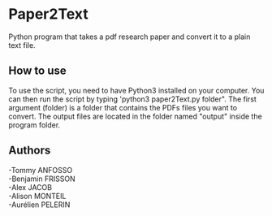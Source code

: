 # Paper2Text
Python program that takes a pdf research paper and convert it to a plain text file.

## How to use
To use the script, you need to have Python3 installed on your computer. You can then run the script by typing 'python3 paper2Text.py folder". The first argument (folder) is a folder that contains the PDFs files you want to convert. The output files are located in the folder named "output" inside the program folder.

## Authors
-Tommy ANFOSSO  
-Benjamin FRISSON  
-Alex JACOB  
-Alison MONTEIL  
-Aurélien PELERIN  
